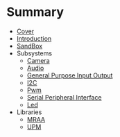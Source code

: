 # Summary

* [Cover](README.md)
* [Introduction](documentation/Introduction.md)
* [SandBox](documentation/Sandbox.md)
* Subsystems
   * [Camera](documentation/Camera.md)
   * [Audio](documentation/Audio.md)
   * [General Purpose Input Output](documentation/GeneralPurposeInputOutput.md)
   * [I2C](documentation/I2c.md)
   * [Pwm](documentation/Pwm.md)
   * [Serial Peripheral Interface](documentation/SerialPeripheralInterface.md)
   * [Led](documentation/Led.md)
* Libraries
   * [MRAA](Mraa.md)
   * [UPM](documentation/Upm.md)

